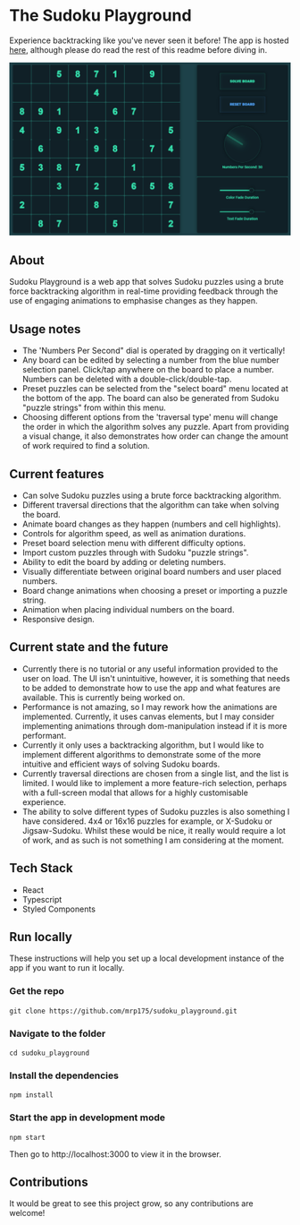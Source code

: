 # The Sudoku Playground

Experience backtracking like you've never seen it before! The app is hosted [here](https://mrp175.github.io/sudoku_playground/), although please do read the rest of this readme before diving in. 

![project image](https://github.com/mrp175/sudoku_playground/blob/master/readme_image.gif)

## About


Sudoku Playground is a web app that solves Sudoku puzzles using a brute force backtracking algorithm in real-time providing feedback through the use of engaging animations to emphasise changes as they happen.

## Usage notes

* The 'Numbers Per Second" dial is operated by dragging on it vertically!
* Any board can be edited by selecting a number from the blue number selection panel. Click/tap anywhere on the board to place a number. Numbers can be deleted with a double-click/double-tap.
* Preset puzzles can be selected from the "select board" menu located at the bottom of the app. The board can also be generated from Sudoku "puzzle strings" from within this menu.
* Choosing different options from the 'traversal type' menu will change the order in which the algorithm solves any puzzle. Apart from providing a visual change, it also demonstrates how order can change the amount of work required to find a solution.

## Current features

* Can solve Sudoku puzzles using a brute force backtracking algorithm.
* Different traversal directions that the algorithm can take when solving the board. 
* Animate board changes as they happen (numbers and cell highlights).
* Controls for algorithm speed, as well as animation durations.
* Preset board selection menu with different difficulty options.
* Import custom puzzles through with Sudoku "puzzle strings".
* Ability to edit the board by adding or deleting numbers.
* Visually differentiate between original board numbers and user placed numbers.
* Board change animations when choosing a preset or importing a puzzle string.
* Animation when placing individual numbers on the board. 
* Responsive design.

## Current state and the future

* Currently there is no tutorial or any useful information provided to the user on load. The UI isn't unintuitive, however, it is something that needs to be added to demonstrate how to use the app and what features are available. This is currently being worked on. 
* Performance is not amazing, so I may rework how the animations are implemented. Currently, it uses canvas elements, but I may consider implementing animations through dom-manipulation instead if it is more performant.
* Currently it only uses a backtracking algorithm, but I would like to implement different algorithms to demonstrate some of the more intuitive and efficient ways of solving Sudoku boards. 
* Currently traversal directions are chosen from a single list, and the list is limited. I would like to implement a more feature-rich selection, perhaps with a full-screen modal that allows for a highly customisable experience. 
* The ability to solve different types of Sudoku puzzles is also something I have considered. 4x4 or 16x16 puzzles for example, or X-Sudoku or Jigsaw-Sudoku. Whilst these would be nice, it really would require a lot of work, and as such is not something I am considering at the moment. 


## Tech Stack

* React
* Typescript
* Styled Components

## Run locally

These instructions will help you set up a local development instance of the app if you want to run it locally.

### Get the repo

```
git clone https://github.com/mrp175/sudoku_playground.git
```

### Navigate to the folder

```
cd sudoku_playground
```

### Install the dependencies

```
npm install
```

### Start the app in development mode

```
npm start
```
Then go to http://localhost:3000 to view it in the browser.

## Contributions

It would be great to see this project grow, so any contributions are welcome! 